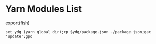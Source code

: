 # Yarn Modules List

export(fish)
```shell
set ydg (yarn global dir);cp $ydg/package.json ./package.json;gac 'update';gpo
```
